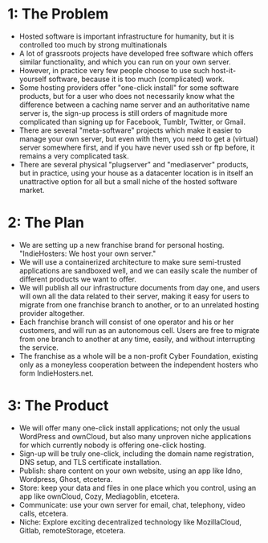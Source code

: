 # 1: The Problem

* Hosted software is important infrastructure for humanity, but it is controlled too much by strong multinationals
* A lot of grassroots projects have developed free software which offers similar functionality, and which you can run on your own server.
* However, in practice very few people choose to use such host-it-yourself software, because it is too much (complicated) work.
* Some hosting providers offer "one-click install" for some software products, but for a user who does not necessarily know what the difference between a caching name server and an authoritative name server is, the sign-up process is still orders of magnitude more complicated than signing up for Facebook, Tumblr, Twitter, or Gmail.
* There are several "meta-software" projects which make it easier to manage your own server, but even with them, you need to get a (virtual) server somewhere first, and if you have never used ssh or ftp before, it remains a very complicated task.
* There are several physical "plugserver" and "mediaserver" products, but in practice, using your house as a datacenter location is in itself an unattractive option for all but a small niche of the hosted software market.

# 2: The Plan

* We are setting up a new franchise brand for personal hosting. "IndieHosters: We host your own server."
* We will use a containerized architecture to make sure semi-trusted applications are sandboxed well, and we can easily scale the number of different products we want to offer.
* We will publish all our infrastructure documents from day one, and users will own all the data related to their server, making it easy for users to migrate from one franchise branch to another, or to an unrelated hosting provider altogether.
* Each franchise branch will consist of one operator and his or her customers, and will run as an autonomous cell. Users are free to migrate from one branch to another at any time, easily, and without interrupting the service.
* The franchise as a whole will be a non-profit Cyber Foundation, existing only as a moneyless cooperation between the independent hosters who form IndieHosters.net.

# 3: The Product

* We will offer many one-click install applications; not only the usual WordPress and ownCloud, but also many unproven niche applications for which currently nobody is offering one-click hosting.
* Sign-up will be truly one-click, including the domain name registration, DNS setup, and TLS certificate installation.
* Publish: share content on your own website, using an app like Idno, Wordpress, Ghost, etcetera.
* Store: keep your data and files in one place which you control, using an app like ownCloud, Cozy, Mediagoblin, etcetera.
* Communicate: use your own server for email, chat, telephony, video calls, etcetera.
* Niche: Explore exciting decentralized technology like MozillaCloud, Gitlab, remoteStorage, etcetera.
